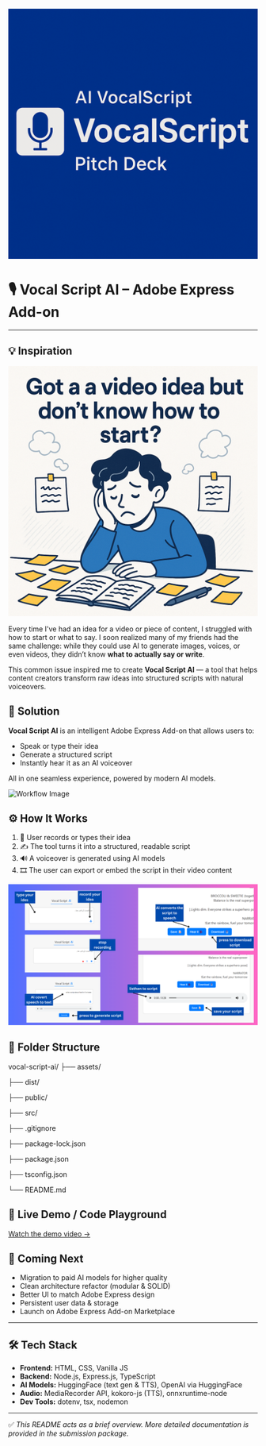 ![Hero Image](https://github.com/ayaelsaid/Vocal_script_ai/blob/main/assests/vocal-script.png)

 
  # 🎙️ Vocal Script AI – Adobe Express Add-on
-----------------------------------------------------------------
## 💡 Inspiration
![Workflow Image](https://github.com/ayaelsaid/Vocal_script_ai/blob/main/assests/ChatGPT%20Image%20Jul%2015%2C%202025%2C%2006_37_15%20PM.png)

Every time I've had an idea for a video or piece of content, I struggled with how to start or what to say. I soon realized many of my friends had the same challenge: while they could use AI to generate images, voices, or even videos, they didn’t know **what to actually say or write**.  

This common issue inspired me to create **Vocal Script AI** — a tool that helps content creators transform raw ideas into structured scripts with natural voiceovers.

## 🎯 Solution
**Vocal Script AI** is an intelligent Adobe Express Add-on that allows users to:
- Speak or type their idea
- Generate a structured script
- Instantly hear it as an AI voiceover

All in one seamless experience, powered by modern AI models.

![Workflow Image](https://github.com/ayaelsaid/Vocal_script_ai/blob/main/assests/record%20your%20idea%20(2).png)

## ⚙️ How It Works
1. 🎤 User records or types their idea
2. ✍️ The tool turns it into a structured, readable script
3. 🔊 A voiceover is generated using AI models
4. 🎞️ The user can export or embed the script in their video content

![Demo Image](https://github.com/ayaelsaid/Vocal_script_ai/blob/main/assests/1.png)

## 📁 Folder Structure


vocal-script-ai/
├── assets/

├── dist/

├── public/

├── src/

├── .gitignore

├── package-lock.json

├── package.json

├── tsconfig.json

└── README.md


## 🔗 Live Demo / Code Playground
[Watch the demo video →](https://github.com/ayaelsaid/Vocal_script_ai/blob/main/assests/Screen%20Recording%202025-07-20%20034649.mp4)

## 🚀 Coming Next
- Migration to paid AI models for higher quality
- Clean architecture refactor (modular & SOLID)
- Better UI to match Adobe Express design
- Persistent user data & storage
- Launch on Adobe Express Add-on Marketplace

---

## 🛠️ Tech Stack

- **Frontend:** HTML, CSS, Vanilla JS
- **Backend:** Node.js, Express.js, TypeScript
- **AI Models:** HuggingFace (text gen & TTS), OpenAI via HuggingFace
- **Audio:** MediaRecorder API, kokoro-js (TTS), onnxruntime-node
- **Dev Tools:** dotenv, tsx, nodemon

---

✅ *This README acts as a brief overview. More detailed documentation is provided in the submission package.*
